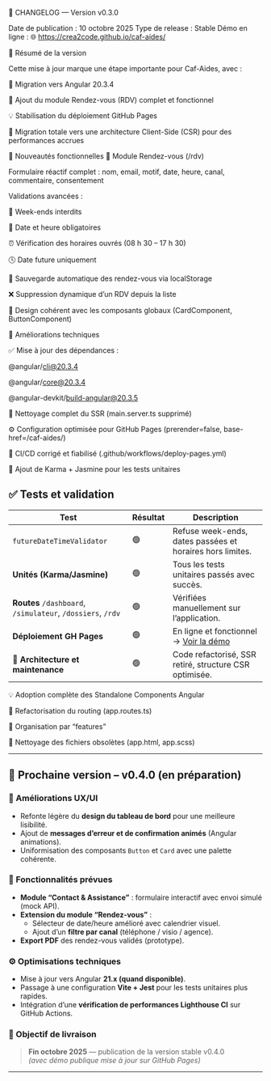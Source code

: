 🧾 CHANGELOG — Version v0.3.0

Date de publication : 10 octobre 2025
Type de release : Stable
Démo en ligne : 🌐 https://crea2code.github.io/caf-aides/

🚀 Résumé de la version

Cette mise à jour marque une étape importante pour Caf-Aides, avec :

🔧 Migration vers Angular 20.3.4

🧩 Ajout du module Rendez-vous (RDV) complet et fonctionnel

💡 Stabilisation du déploiement GitHub Pages

🧱 Migration totale vers une architecture Client-Side (CSR) pour des performances accrues

🧩 Nouveautés fonctionnelles
🔹 Module Rendez-vous (/rdv)

Formulaire réactif complet : nom, email, motif, date, heure, canal, commentaire, consentement

Validations avancées :

🚫 Week-ends interdits

📅 Date et heure obligatoires

⏰ Vérification des horaires ouvrés (08 h 30 – 17 h 30)

🕓 Date future uniquement

💾 Sauvegarde automatique des rendez-vous via localStorage

❌ Suppression dynamique d’un RDV depuis la liste

🎨 Design cohérent avec les composants globaux (CardComponent, ButtonComponent)

🔧 Améliorations techniques

✅ Mise à jour des dépendances :

@angular/cli@20.3.4

@angular/core@20.3.4

@angular-devkit/build-angular@20.3.5

🧹 Nettoyage complet du SSR (main.server.ts supprimé)

⚙️ Configuration optimisée pour GitHub Pages (prerender=false, base-href=/caf-aides/)

🧩 CI/CD corrigé et fiabilisé (.github/workflows/deploy-pages.yml)

🧪 Ajout de Karma + Jasmine pour les tests unitaires

## ✅ Tests et validation

| Test                            | Résultat | Description                                                   |
|---------------------------------|-----------|----------------------------------------------------------------|
| `futureDateTimeValidator`       | 🟢        | Refuse week-ends, dates passées et horaires hors limites.      |
| **Unités (Karma/Jasmine)**      | 🟢        | Tous les tests unitaires passés avec succès.                   |
| **Routes** `/dashboard`, `/simulateur`, `/dossiers`, `/rdv` | 🟢 | Vérifiées manuellement sur l’application.                     |
| **Déploiement GH Pages**        | 🟢        | En ligne et fonctionnel → [Voir la démo](https://crea2code.github.io/caf-aides/) |
| **🧱 Architecture et maintenance** | 🟢 | Code refactorisé, SSR retiré, structure CSR optimisée.         |


💡 Adoption complète des Standalone Components Angular

🧭 Refactorisation du routing (app.routes.ts)

📁 Organisation par “features”

🧹 Nettoyage des fichiers obsolètes (app.html, app.scss)

---

## 🚀 Prochaine version – v0.4.0 (en préparation)

### 🎨 Améliorations UX/UI
- Refonte légère du **design du tableau de bord** pour une meilleure lisibilité.  
- Ajout de **messages d’erreur et de confirmation animés** (Angular animations).  
- Uniformisation des composants `Button` et `Card` avec une palette cohérente.

### 🧩 Fonctionnalités prévues
- **Module “Contact & Assistance”** : formulaire interactif avec envoi simulé (mock API).  
- **Extension du module “Rendez-vous”** :
  - Sélecteur de date/heure amélioré avec calendrier visuel.
  - Ajout d’un **filtre par canal** (téléphone / visio / agence).  
- **Export PDF** des rendez-vous validés (prototype).

### ⚙️ Optimisations techniques
- Mise à jour vers Angular **21.x (quand disponible)**.  
- Passage à une configuration **Vite + Jest** pour les tests unitaires plus rapides.  
- Intégration d’une **vérification de performances Lighthouse CI** sur GitHub Actions.

### 📅 Objectif de livraison
> **Fin octobre 2025** — publication de la version stable v0.4.0  
> _(avec démo publique mise à jour sur GitHub Pages)_

---
